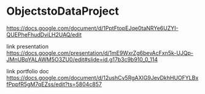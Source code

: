 # ObjectstoDataProject

https://docs.google.com/document/d/1PptFtopEJqe0taNRYe6UZYI-QUEPheFhudDviLH2UAQ/edit 

link presentation
https://docs.google.com/presentation/d/1mE9WxrZg6bevAcFxn5k-UJQp-JMnUBpYALAWM5O3ZU0/edit#slide=id.g17b3c9b910_0_114

link portfolio doc
https://docs.google.com/document/d/12ushCv5RgAXIG9JevDkhHUOFYLBxfPppfR5gM7qEZss/edit?ts=5804c857
